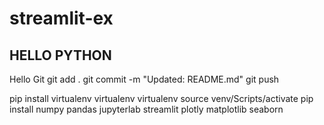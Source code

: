 # streamlit-ex

## HELLO PYTHON
Hello Git
git add .
git commit -m "Updated: README.md"
git push

pip install virtualenv
virtualenv virtualenv
source venv/Scripts/activate
pip install numpy pandas jupyterlab streamlit plotly matplotlib seaborn